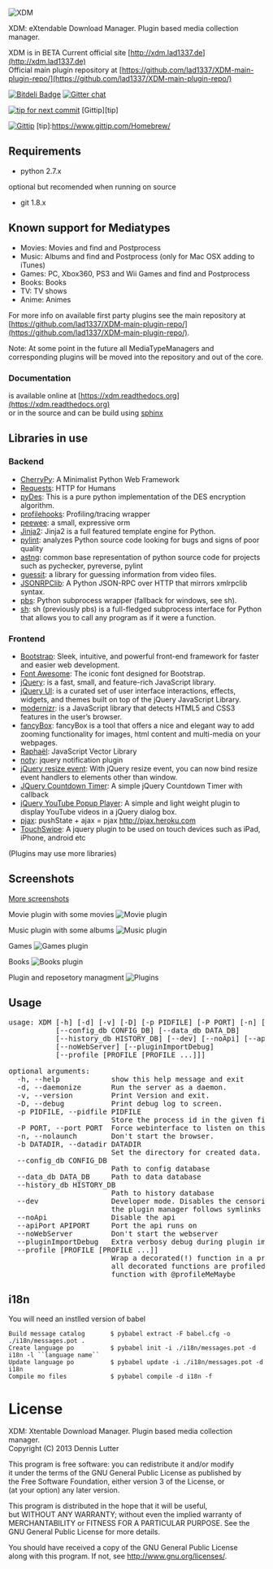 ![XDM](http://xdm.lad1337.de/wp-content/uploads/2013/05/xdm-logo.h100.png "XDM")

XDM: eXtendable Download Manager. Plugin based media collection manager.

XDM is in BETA
Current official site [http://xdm.lad1337.de](http://xdm.lad1337.de)<br/>
Official main plugin repository at [https://github.com/lad1337/XDM-main-plugin-repo/](https://github.com/lad1337/XDM-main-plugin-repo/)

[![Bitdeli Badge](https://d2weczhvl823v0.cloudfront.net/lad1337/xdm/trend.png)](https://bitdeli.com/free "Bitdeli Badge")
[![Gitter chat](https://badges.gitter.im/lad1337/XDM.png)](https://gitter.im/lad1337/XDM)


[![tip for next commit](http://tip4commit.com/projects/534.svg)](http://tip4commit.com/projects/534)
[Gittip][tip]

[![Gittip](http://img.shields.io/gittip/Homebrew.png)](https://www.gittip.com/Homebrew/)
[tip]:https://www.gittip.com/Homebrew/

## Requirements

- python 2.7.x

optional but recomended when running on source

- git 1.8.x 

## Known support for Mediatypes

- Movies: Movies and find and Postprocess
- Music: Albums and find and Postprocess (only for Mac OSX adding to iTunes)
- Games: PC, Xbox360, PS3 and Wii Games and find and Postprocess
- Books: Books
- TV: TV shows
- Anime: Animes

For more info on available first party plugins see the main repository at [https://github.com/lad1337/XDM-main-plugin-repo/](https://github.com/lad1337/XDM-main-plugin-repo/).

Note: At some point in the future all MediaTypeManagers and corresponding plugins will be moved into the repository and out of the core.

### Documentation
is available online at [https://xdm.readthedocs.org](https://xdm.readthedocs.org)<br>
or in the source and can be build using [sphinx](http://sphinx-doc.org/)

Libraries in use
----------------

### Backend

- [CherryPy](http://www.cherrypy.org/): A Minimalist Python Web Framework
- [Requests](http://docs.python-requests.org/en/latest/): HTTP for Humans
- [pyDes](http://twhiteman.netfirms.com/des.html): This is a pure python implementation of the DES encryption algorithm.
- [profilehooks](http://mg.pov.lt/blog/profilehooks-1.0.html): Profiling/tracing wrapper
- [peewee](http://peewee.readthedocs.org/en/latest/): a small, expressive orm
- [Jinja2](http://jinja.pocoo.org/docs/): Jinja2 is a full featured template engine for Python.
- [pylint](http://www.logilab.org/project/pylint): analyzes Python source code looking for bugs and signs of poor quality
- [astng](https://pypi.python.org/pypi/logilab-astng): common base representation of python source code for projects such as pychecker, pyreverse, pylint
- [guessit](https://pypi.python.org/pypi/guessit): a library for guessing information from video files.
- [JSONRPClib](https://github.com/joshmarshall/jsonrpclib): A Python JSON-RPC over HTTP that mirrors xmlrpclib syntax.
- [pbs](https://pypi.python.org/pypi/pbs): Python subprocess wrapper (fallback for windows, see sh).
- [sh](http://amoffat.github.io/sh/): sh (previously pbs) is a full-fledged subprocess interface for Python that allows you to call any program as if it were a function.

### Frontend

- [Bootstrap](http://twitter.github.io/bootstrap/index.html): Sleek, intuitive, and powerful front-end framework for faster and easier web development.
- [Font Awesome](http://fortawesome.github.io/Font-Awesome/): The iconic font designed for Bootstrap.
- [jQuery](http://jquery.com/): is a fast, small, and feature-rich JavaScript library.
- [jQuery UI](http://jqueryui.com/): is a curated set of user interface interactions, effects, widgets, and themes built on top of the jQuery JavaScript Library.
- [modernizr](http://modernizr.com/): is a JavaScript library that detects HTML5 and CSS3 features in the user’s browser.
- [fancyBox](fancyapps.com): fancyBox is a tool that offers a nice and elegant way to add zooming functionality for images, html content and multi-media on your webpages.
- [Raphaël](http://raphaeljs.com/): JavaScript Vector Library
- [noty](http://needim.github.io/noty/): jquery notification plugin
- [jQuery resize event](http://benalman.com/projects/jquery-resize-plugin/): With jQuery resize event, you can now bind resize event handlers to elements other than window.
- [JQuery Countdown Timer](http://jaspreetchahal.org/a-simple-jquery-countdown-timer-with-callback/): A simple jQuery Countdown Timer with callback
- [jQuery YouTube Popup Player](http://lab.abhinayrathore.com/jquery_youtube/): A simple and light weight plugin to display YouTube videos in a jQuery dialog box.
- [pjax](ttps://github.com/defunkt/jquery-pjax): pushState + ajax = pjax http://pjax.heroku.com
- [TouchSwipe](https://github.com/mattbryson/TouchSwipe-Jquery-Plugin): A jquery plugin to be used on touch devices such as iPad, iPhone, android etc

(Plugins may use more libraries)

Screenshots
-----------

[More screenshots](http://xdm.lad1337.de)


Movie plugin with some movies
![Movie plugin](http://xdm.lad1337.de/img/webshot-1.jpg "Movie plugin")

Music plugin with some albums
![Music plugin](http://xdm.lad1337.de/img/webshot-2.jpg "Music plugin")

Games
![Games plugin](http://xdm.lad1337.de/img/webshot-3.jpg "Games plugin")

Books
![Books plugin](http://xdm.lad1337.de/img/webshot-4.jpg "Books plugin")

Plugin and reposetory managment
![Plugins](http://xdm.lad1337.de/img/webshot-6.jpg "Plugin and reposetory managment")


Usage
-----
<pre>
usage: XDM [-h] [-d] [-v] [-D] [-p PIDFILE] [-P PORT] [-n] [-b DATADIR]
           [--config_db CONFIG_DB] [--data_db DATA_DB]
           [--history_db HISTORY_DB] [--dev] [--noApi] [--apiPort APIPORT]
           [--noWebServer] [--pluginImportDebug]
           [--profile [PROFILE [PROFILE ...]]]

optional arguments:
  -h, --help            show this help message and exit
  -d, --daemonize       Run the server as a daemon.
  -v, --version         Print Version and exit.
  -D, --debug           Print debug log to screen.
  -p PIDFILE, --pidfile PIDFILE
                        Store the process id in the given file.
  -P PORT, --port PORT  Force webinterface to listen on this port.
  -n, --nolaunch        Don't start the browser.
  -b DATADIR, --datadir DATADIR
                        Set the directory for created data.
  --config_db CONFIG_DB
                        Path to config database
  --data_db DATA_DB     Path to data database
  --history_db HISTORY_DB
                        Path to history database
  --dev                 Developer mode. Disables the censoring during log and
                        the plugin manager follows symlinks
  --noApi               Disable the api
  --apiPort APIPORT     Port the api runs on
  --noWebServer         Don't start the webserver
  --pluginImportDebug   Extra verbosy debug during plugin import is printed.
  --profile [PROFILE [PROFILE ...]]
                        Wrap a decorated(!) function in a profiler. By default
                        all decorated functions are profiled. Decorate your
                        function with @profileMeMaybe
</pre>


i18n
----

You will need an instlled version of babel

    Build message catalog       $ pybabel extract -F babel.cfg -o ./i18n/messages.pot .
    Create language po          $ pybabel init -i ./i18n/messages.pot -d i18n -l ``language name``
    Update language po          $ pybabel update -i ./i18n/messages.pot -d i18n
    Compile mo files            $ pybabel compile -d i18n -f


License
=======
XDM: Xtentable Download Manager. Plugin based media collection manager.<br>
Copyright (C) 2013  Dennis Lutter

This program is free software: you can redistribute it and/or modify<br>
it under the terms of the GNU General Public License as published by<br>
the Free Software Foundation, either version 3 of the License, or<br>
(at your option) any later version.

This program is distributed in the hope that it will be useful,<br>
but WITHOUT ANY WARRANTY; without even the implied warranty of<br>
MERCHANTABILITY or FITNESS FOR A PARTICULAR PURPOSE.  See the<br>
GNU General Public License for more details.<br>

You should have received a copy of the GNU General Public License<br>
along with this program.  If not, see http://www.gnu.org/licenses/.


